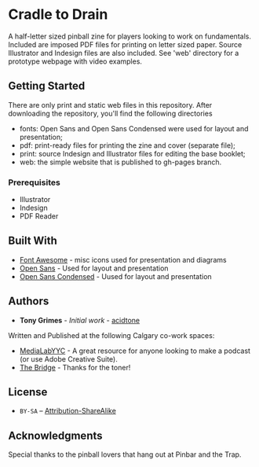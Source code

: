 # Cradle to Drain
A half-letter sized pinball zine for players looking to work on fundamentals. Included are imposed PDF files for printing on letter sized paper. Source Illustrator and Indesign files are also included. See 'web' directory for a prototype webpage with video examples.

## Getting Started

There are only print and static web files in this repository. After downloading the repository, you'll find the following directories
- fonts: Open Sans and Open Sans Condensed were used for layout and presentation;
- pdf: print-ready files for printing the zine and cover (separate file);
- print: source Indesign and Illustrator files for editing the base booklet;
- web: the simple website that is published to gh-pages branch.

### Prerequisites

- Illustrator
- Indesign
- PDF Reader

## Built With

* [Font Awesome](https://fontawesome.com) - misc icons used for presentation and diagrams
* [Open Sans](https://fonts.google.com/specimen/Open+Sans) - Used for layout and presentation
* [Open Sans Condensed](https://fonts.google.com/specimen/Open+Sans+Condensed) - Uused for layout and presentation


## Authors

* **Tony Grimes** - *Initial work* - [acidtone](https://github.com/acidtone)

Written and Published at the following Calgary co-work spaces:
* [MediaLabYYC](https://medialabyyc.com/) - A great resource for anyone looking to make a podcast (or use Adobe Creative Suite).
* [The Bridge](http://www.thebridgeco.works/) - Thanks for the toner!

## License

* `BY-SA` – [Attribution-ShareAlike](https://github.com/idleberg/Creative-Commons-Markdown/blob/master/4.0/by-sa.markdown)

## Acknowledgments

Special thanks to the pinball lovers that hang out at Pinbar and the Trap.
